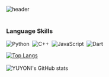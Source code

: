 ![header](https://capsule-render.vercel.app/api?type=waving&color=0:B2BED9,90:B7D4CD&height=200&&section=footer&text=Welcome%20to%20My%20Code%20Space!&fontSize=55&fontColor=FFFFFF&borderRadius=30&animation=twinkling&fontAlignY=65)
<br/><br/>
### Language Skills

![Python](https://img.shields.io/badge/python-3670A0?style=for-the-badge&logo=python&logoColor=ffdd54) &nbsp;![C++](https://img.shields.io/badge/C%2B%2B-00599C?style=for-the-badge&logo=c%2B%2B&logoColor=white) &nbsp;![JavaScript](https://img.shields.io/badge/JavaScript-323330?style=for-the-badge&logo=javascript&logoColor=F7DF1E) &nbsp;![Dart](https://img.shields.io/badge/Dart-0175C2?style=for-the-badge&logo=dart&logoColor=white)

[![Top Langs](https://github-readme-stats.vercel.app/api/top-langs/?username=yuyoni&layout=donut&langs_count=8&theme=vue&bg_color=ffffff90&border_color=gray)](https://github.com/anuraghazra/github-readme-stats)
<br/>
<br/>
![YUYONI's GitHub stats](https://github-readme-stats.vercel.app/api?username=yuyoni&show_icons=true&theme=vue&rank_icon=github&bg_color=ffffff90&border_color=gray)


